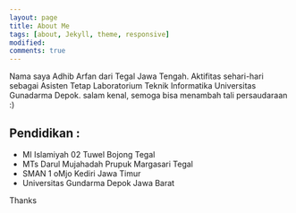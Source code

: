 ```yaml
---
layout: page
title: About Me
tags: [about, Jekyll, theme, responsive]
modified:
comments: true
---
```


Nama saya Adhib Arfan dari Tegal Jawa Tengah. Aktifitas sehari-hari sebagai Asisten Tetap Laboratorium Teknik Informatika Universitas Gunadarma Depok. salam kenal, semoga bisa menambah tali persaudaraan :) 

## Pendidikan :

* MI Islamiyah 02 Tuwel Bojong Tegal
* MTs Darul Mujahadah Prupuk Margasari Tegal
* SMAN 1 oMjo Kediri Jawa Timur
* Universitas Gundarma Depok Jawa Barat

<a markdown="0" class="btn">Thanks</a>

